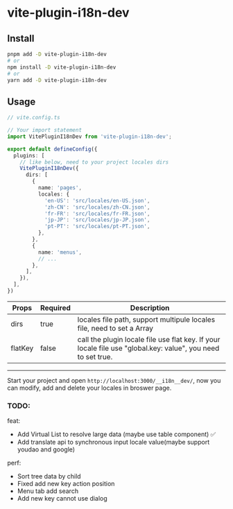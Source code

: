 # vite-plugin-i18n-dev

## Install

```bash
pnpm add -D vite-plugin-i18n-dev
# or
npm install -D vite-plugin-i18n-dev
# or
yarn add -D vite-plugin-i18n-dev
```

## Usage

```ts
// vite.config.ts

// Your import statement
import VitePluginI18nDev from 'vite-plugin-i18n-dev';

export default defineConfig({
  plugins: [
    // like below, need to your project locales dirs
    VitePluginI18nDev({
      dirs: [
        {
          name: 'pages',
          locales: {
            'en-US': 'src/locales/en-US.json',
            'zh-CN': 'src/locales/zh-CN.json',
            'fr-FR': 'src/locales/fr-FR.json',
            'jp-JP': 'src/locales/jp-JP.json',
            'pt-PT': 'src/locales/pt-PT.json',
          },
        },
        {
          name: 'menus',
          // ...
        },
      ],
    }),
  ],
})

```
|  Props   | Required | Description  |
|  ----  | ----  | ----  |
| dirs  | true | locales file path, support multipule locales file, need to set a Array |
| flatKey  | false | call the plugin locale file use flat key. If your locale file use "global.key: value", you need to set true. |
---

Start your project and open `http://localhost:3000/__i18n__dev/`, now you can modify, add and delete your locales in broswer page.


### TODO:
feat: 
 - Add Virtual List to resolve large data (maybe use table component) ✅
 - Add translate api to synchronous input locale value(maybe support youdao and google)
 
 perf:
 - Sort tree data by child
 - Fixed add new key action position
 - Menu tab add search
 - Add new key cannot use dialog
